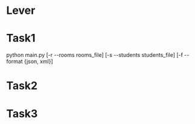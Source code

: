 # Lever
# Task1
python main.py [-r --rooms rooms_file] [-s --students students_file] [-f --format {json, xml}]
# Task2
# Task3
